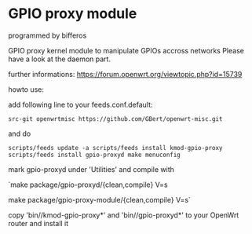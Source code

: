 GPIO proxy module
=================

programmed by bifferos

GPIO proxy kernel module to manipulate GPIOs accross networks
Please have a look at the daemon part.

further informations: https://forum.openwrt.org/viewtopic.php?id=15739

howto use:

add following line to your feeds.conf.default:

`src-git openwrtmisc https://github.com/GBert/openwrt-misc.git`

and do

`scripts/feeds update -a
scripts/feeds install kmod-gpio-proxy
scripts/feeds install gpio-proxyd
make menuconfig`

mark gpio-proxyd under 'Utilities' and compile with

`make package/gpio-proxyd/{clean,compile} V=s

make package/gpio-proxy-module/{clean,compile} V=s`

copy 'bin/<platform>/kmod-gpio-proxy\*' and 'bin/<platform>/gpio-proxyd\*' to your OpenWrt router and install it

